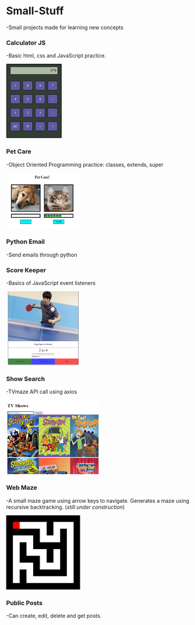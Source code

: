 # Small-Stuff
-Small projects made for learning new concepts

### Calculator JS
-Basic html, css and JavaScript practice.

<img src="https://github.com/emanuelhuffman/Small-Stuff/blob/master/images/calculator.PNG?raw=true" width="150" height="200">

### Pet Care
-Object Oriented Programming practice: classes, extends, super

<img src="https://github.com/emanuelhuffman/Small-Stuff/blob/master/images/petCare.PNG?raw=true" width="200" height="150">

### Python Email
-Send emails through python

### Score Keeper
-Basics of JavaScript event listeners

<img src="https://github.com/emanuelhuffman/Small-Stuff/blob/master/images/scoreKeeper.PNG?raw=true" width="200" height="200">

### Show Search
-TVmaze API call using axios

<img src="https://github.com/emanuelhuffman/Small-Stuff/blob/master/images/tvShow.PNG?raw=true" width="250" height="200">

### Web Maze
-A small maze game using arrow keys to navigate. Generates a maze using recursive backtracking. (*still under construction*)

<img src="https://github.com/emanuelhuffman/Small-Stuff/blob/master/images/maze.PNG?raw=true" width="200" height="200">

### Public Posts
-Can create, edit, delete and get posts.
